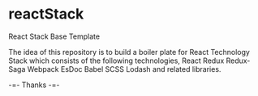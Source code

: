 # reactStack
React Stack Base Template

The idea of this repository is to build a boiler plate for React Technology Stack which consists of the following technologies,
React
Redux
Redux-Saga
Webpack
EsDoc
Babel
SCSS
Lodash
and related libraries.

-=- Thanks -=-
